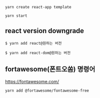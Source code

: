 ```
yarn create react-app template

yarn start
```

## react version downgrade
```
$ yarn add react@원하는 버전 

$ yarn add react-dom@원하는 버전 
```

## fortawesome(폰트오쏨) 명령어
https://fontawesome.com/
```
yarn add @fortawesome/fontawesome-free
```